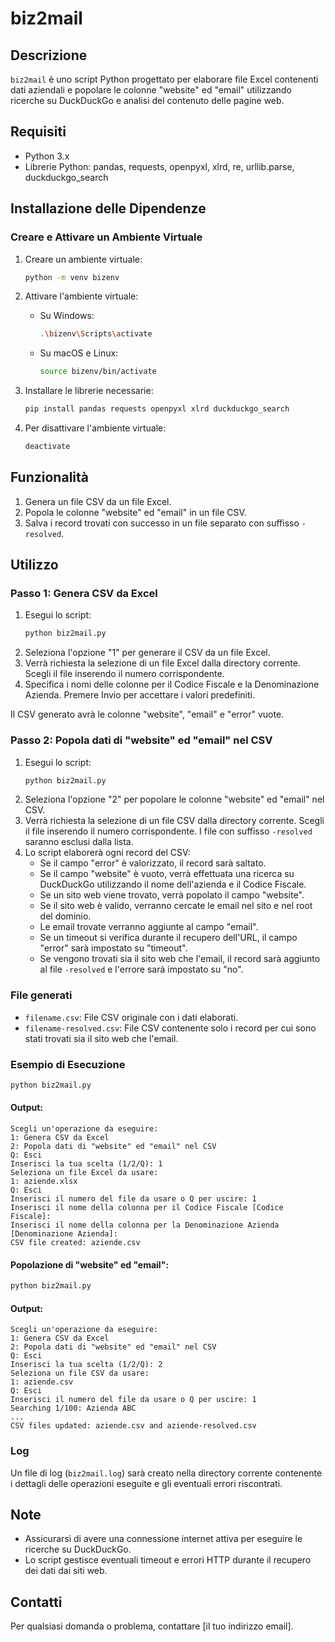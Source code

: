 
# biz2mail

## Descrizione
`biz2mail` è uno script Python progettato per elaborare file Excel contenenti dati aziendali e popolare le colonne "website" ed "email" utilizzando ricerche su DuckDuckGo e analisi del contenuto delle pagine web.

## Requisiti
- Python 3.x
- Librerie Python: pandas, requests, openpyxl, xlrd, re, urllib.parse, duckduckgo_search

## Installazione delle Dipendenze

### Creare e Attivare un Ambiente Virtuale
1. Creare un ambiente virtuale:
    ```bash
    python -m venv bizenv
    ```
2. Attivare l'ambiente virtuale:
    - Su Windows:
        ```bash
        .\bizenv\Scripts\activate
        ```
    - Su macOS e Linux:
        ```bash
        source bizenv/bin/activate
        ```

3. Installare le librerie necessarie:
    ```bash
    pip install pandas requests openpyxl xlrd duckduckgo_search
    ```

4. Per disattivare l'ambiente virtuale:
    ```bash
    deactivate
    ```

## Funzionalità
1. Genera un file CSV da un file Excel.
2. Popola le colonne "website" ed "email" in un file CSV.
3. Salva i record trovati con successo in un file separato con suffisso `-resolved`.

## Utilizzo

### Passo 1: Genera CSV da Excel
1. Esegui lo script:
    ```bash
    python biz2mail.py
    ```
2. Seleziona l'opzione "1" per generare il CSV da un file Excel.
3. Verrà richiesta la selezione di un file Excel dalla directory corrente. Scegli il file inserendo il numero corrispondente.
4. Specifica i nomi delle colonne per il Codice Fiscale e la Denominazione Azienda. Premere Invio per accettare i valori predefiniti.

Il CSV generato avrà le colonne "website", "email" e "error" vuote.

### Passo 2: Popola dati di "website" ed "email" nel CSV
1. Esegui lo script:
    ```bash
    python biz2mail.py
    ```
2. Seleziona l'opzione "2" per popolare le colonne "website" ed "email" nel CSV.
3. Verrà richiesta la selezione di un file CSV dalla directory corrente. Scegli il file inserendo il numero corrispondente. I file con suffisso `-resolved` saranno esclusi dalla lista.
4. Lo script elaborerà ogni record del CSV:
    - Se il campo "error" è valorizzato, il record sarà saltato.
    - Se il campo "website" è vuoto, verrà effettuata una ricerca su DuckDuckGo utilizzando il nome dell'azienda e il Codice Fiscale.
    - Se un sito web viene trovato, verrà popolato il campo "website".
    - Se il sito web è valido, verranno cercate le email nel sito e nel root del dominio.
    - Le email trovate verranno aggiunte al campo "email".
    - Se un timeout si verifica durante il recupero dell'URL, il campo "error" sarà impostato su "timeout".
    - Se vengono trovati sia il sito web che l'email, il record sarà aggiunto al file `-resolved` e l'errore sarà impostato su "no".

### File generati
- `filename.csv`: File CSV originale con i dati elaborati.
- `filename-resolved.csv`: File CSV contenente solo i record per cui sono stati trovati sia il sito web che l'email.

### Esempio di Esecuzione
```bash
python biz2mail.py
```

#### Output:
```
Scegli un'operazione da eseguire:
1: Genera CSV da Excel
2: Popola dati di "website" ed "email" nel CSV
Q: Esci
Inserisci la tua scelta (1/2/Q): 1
Seleziona un file Excel da usare:
1: aziende.xlsx
Q: Esci
Inserisci il numero del file da usare o Q per uscire: 1
Inserisci il nome della colonna per il Codice Fiscale [Codice Fiscale]: 
Inserisci il nome della colonna per la Denominazione Azienda [Denominazione Azienda]: 
CSV file created: aziende.csv
```

#### Popolazione di "website" ed "email":
```bash
python biz2mail.py
```

#### Output:
```
Scegli un'operazione da eseguire:
1: Genera CSV da Excel
2: Popola dati di "website" ed "email" nel CSV
Q: Esci
Inserisci la tua scelta (1/2/Q): 2
Seleziona un file CSV da usare:
1: aziende.csv
Q: Esci
Inserisci il numero del file da usare o Q per uscire: 1
Searching 1/100: Azienda ABC
...
CSV files updated: aziende.csv and aziende-resolved.csv
```

### Log
Un file di log (`biz2mail.log`) sarà creato nella directory corrente contenente i dettagli delle operazioni eseguite e gli eventuali errori riscontrati.

## Note
- Assicurarsi di avere una connessione internet attiva per eseguire le ricerche su DuckDuckGo.
- Lo script gestisce eventuali timeout e errori HTTP durante il recupero dei dati dai siti web.

## Contatti
Per qualsiasi domanda o problema, contattare [il tuo indirizzo email].
